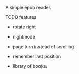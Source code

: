 A simple epub reader.

TODO features

* rotate right
* nightmode
* page turn instead of scrolling

* remember last position
* library of books.